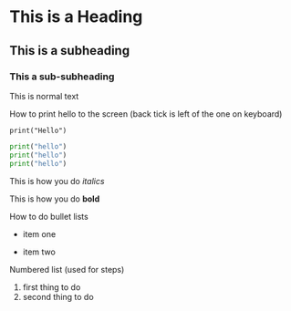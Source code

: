# This is a Heading
## This is a subheading
### This a sub-subheading 
This is normal text

How to print hello to the screen
(back tick is left of the one on keyboard)

`print("Hello")`

```Python
print("hello")
print("hello")
print("hello")
```

This is how you do *italics*

This is how you do **bold**

How to do bullet lists
* item one 
- item two

Numbered list (used for steps)
1. first thing to do
2. second thing to do